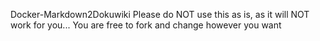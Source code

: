 Docker-Markdown2Dokuwiki
Please do NOT use this as is, as it will NOT work for you...
You are free to fork and change however you want
